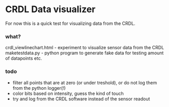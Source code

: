 # CRDL Data visualizer

For now this is a quick test for visualizing data from the CRDL.

### what?
crdl_viewlinechart.html - experiment to visualize sensor data from the CRDL
maketestdata.py - python program to generate fake data for testing amount of datapoints etc.

### todo
- filter all points that are at zero (or under treshold), or do not log them from the python logger(!)
- color bits based on intensity, guess the kind of touch
- try and log from the CRDL software instead of the sensor readout